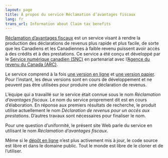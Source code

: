 ```yaml
---
layout: page
title: À propos du service Réclamation d’avantages fiscaux
lang: fr
trans_url: Information about Claim tax benefits
---
```

[Réclamation d’avantages fiscaux](https://claim-tax-benefits.azurewebsites.net/start?lang=fr) est un service visant à rendre la production des déclarations de revenus plus rapide et plus facile, de sorte que les Canadiens et les Canadiennes à faible revenu puissent avoir accès à des crédits et à des prestations. Ce service a été conçu et développé par le [Service numérique canadien (SNC)](https://numerique.canada.ca/) en partenariat avec l’[Agence du revenu du Canada (ARC)](https://www.canada.ca/fr/agence-revenu.html).

Le service comprend à la fois [une version en ligne](https://claim-tax-benefits.azurewebsites.net/start?lang=fr) et [une version papier](/assets/pdf/paper-form-fr.pdf). Pour l’instant, les deux versions sont en cours de développement et ne peuvent pas être utilisées pour produire une déclaration de revenus.

L’équipe qui a travaillé sur le service était connue sous le nom *Réclamation d’avantages fiscaux*. Le nom du service proprement dit est en cours d’élaboration. En réponse aux premiers résultats de recherche, le produit utilise actuellement le nom *Déclaration de revenus pour un accès aux prestations*. D’autres travaux sont nécessaires pour finaliser le nom.

Pour une question d’uniformité, le présent site Web parle du service en utilisant le nom *Réclamation d’avantages fiscaux*.

Même si le [dépôt en ligne](https://github.com/cds-snc/cra-claim-tax-benefits/blob/master/docs/CONTINUING-DEVELOPMENT.md) n’est plus activement mis à jour, le code source est libre et dans le domaine public. Tout le monde est libre de le cloner et de l’utiliser.